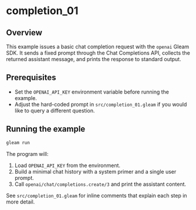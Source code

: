 # completion_01

## Overview

This example issues a basic chat completion request with the `openai` Gleam SDK.
It sends a fixed prompt through the Chat Completions API, collects the returned
assistant message, and prints the response to standard output.

## Prerequisites

- Set the `OPENAI_API_KEY` environment variable before running the example.
- Adjust the hard-coded prompt in `src/completion_01.gleam` if you would like to
  query a different question.

## Running the example

```sh
gleam run
```

The program will:

1. Load `OPENAI_API_KEY` from the environment.
2. Build a minimal chat history with a system primer and a single user prompt.
3. Call `openai/chat/completions.create/3` and print the assistant content.

See `src/completion_01.gleam` for inline comments that explain each step in more
detail.
